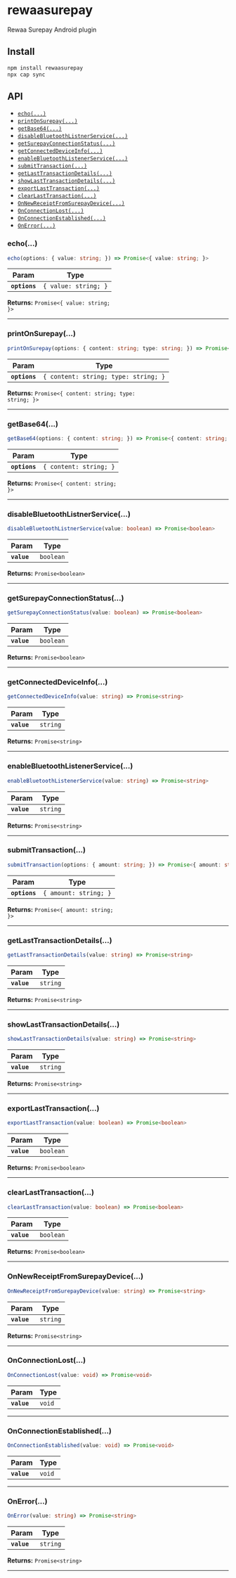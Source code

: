 # rewaasurepay

Rewaa Surepay Android plugin

## Install

```bash
npm install rewaasurepay
npx cap sync
```

## API

<docgen-index>

* [`echo(...)`](#echo)
* [`printOnSurepay(...)`](#printonsurepay)
* [`getBase64(...)`](#getbase64)
* [`disableBluetoothListnerService(...)`](#disablebluetoothlistnerservice)
* [`getSurepayConnectionStatus(...)`](#getsurepayconnectionstatus)
* [`getConnectedDeviceInfo(...)`](#getconnecteddeviceinfo)
* [`enableBluetoothListenerService(...)`](#enablebluetoothlistenerservice)
* [`submitTransaction(...)`](#submittransaction)
* [`getLastTransactionDetails(...)`](#getlasttransactiondetails)
* [`showLastTransactionDetails(...)`](#showlasttransactiondetails)
* [`exportLastTransaction(...)`](#exportlasttransaction)
* [`clearLastTransaction(...)`](#clearlasttransaction)
* [`OnNewReceiptFromSurepayDevice(...)`](#onnewreceiptfromsurepaydevice)
* [`OnConnectionLost(...)`](#onconnectionlost)
* [`OnConnectionEstablished(...)`](#onconnectionestablished)
* [`OnError(...)`](#onerror)

</docgen-index>

<docgen-api>
<!--Update the source file JSDoc comments and rerun docgen to update the docs below-->

### echo(...)

```typescript
echo(options: { value: string; }) => Promise<{ value: string; }>
```

| Param         | Type                            |
| ------------- | ------------------------------- |
| **`options`** | <code>{ value: string; }</code> |

**Returns:** <code>Promise&lt;{ value: string; }&gt;</code>

--------------------


### printOnSurepay(...)

```typescript
printOnSurepay(options: { content: string; type: string; }) => Promise<{ content: string; type: string; }>
```

| Param         | Type                                            |
| ------------- | ----------------------------------------------- |
| **`options`** | <code>{ content: string; type: string; }</code> |

**Returns:** <code>Promise&lt;{ content: string; type: string; }&gt;</code>

--------------------


### getBase64(...)

```typescript
getBase64(options: { content: string; }) => Promise<{ content: string; }>
```

| Param         | Type                              |
| ------------- | --------------------------------- |
| **`options`** | <code>{ content: string; }</code> |

**Returns:** <code>Promise&lt;{ content: string; }&gt;</code>

--------------------


### disableBluetoothListnerService(...)

```typescript
disableBluetoothListnerService(value: boolean) => Promise<boolean>
```

| Param       | Type                 |
| ----------- | -------------------- |
| **`value`** | <code>boolean</code> |

**Returns:** <code>Promise&lt;boolean&gt;</code>

--------------------


### getSurepayConnectionStatus(...)

```typescript
getSurepayConnectionStatus(value: boolean) => Promise<boolean>
```

| Param       | Type                 |
| ----------- | -------------------- |
| **`value`** | <code>boolean</code> |

**Returns:** <code>Promise&lt;boolean&gt;</code>

--------------------


### getConnectedDeviceInfo(...)

```typescript
getConnectedDeviceInfo(value: string) => Promise<string>
```

| Param       | Type                |
| ----------- | ------------------- |
| **`value`** | <code>string</code> |

**Returns:** <code>Promise&lt;string&gt;</code>

--------------------


### enableBluetoothListenerService(...)

```typescript
enableBluetoothListenerService(value: string) => Promise<string>
```

| Param       | Type                |
| ----------- | ------------------- |
| **`value`** | <code>string</code> |

**Returns:** <code>Promise&lt;string&gt;</code>

--------------------


### submitTransaction(...)

```typescript
submitTransaction(options: { amount: string; }) => Promise<{ amount: string; }>
```

| Param         | Type                             |
| ------------- | -------------------------------- |
| **`options`** | <code>{ amount: string; }</code> |

**Returns:** <code>Promise&lt;{ amount: string; }&gt;</code>

--------------------


### getLastTransactionDetails(...)

```typescript
getLastTransactionDetails(value: string) => Promise<string>
```

| Param       | Type                |
| ----------- | ------------------- |
| **`value`** | <code>string</code> |

**Returns:** <code>Promise&lt;string&gt;</code>

--------------------


### showLastTransactionDetails(...)

```typescript
showLastTransactionDetails(value: string) => Promise<string>
```

| Param       | Type                |
| ----------- | ------------------- |
| **`value`** | <code>string</code> |

**Returns:** <code>Promise&lt;string&gt;</code>

--------------------


### exportLastTransaction(...)

```typescript
exportLastTransaction(value: boolean) => Promise<boolean>
```

| Param       | Type                 |
| ----------- | -------------------- |
| **`value`** | <code>boolean</code> |

**Returns:** <code>Promise&lt;boolean&gt;</code>

--------------------


### clearLastTransaction(...)

```typescript
clearLastTransaction(value: boolean) => Promise<boolean>
```

| Param       | Type                 |
| ----------- | -------------------- |
| **`value`** | <code>boolean</code> |

**Returns:** <code>Promise&lt;boolean&gt;</code>

--------------------


### OnNewReceiptFromSurepayDevice(...)

```typescript
OnNewReceiptFromSurepayDevice(value: string) => Promise<string>
```

| Param       | Type                |
| ----------- | ------------------- |
| **`value`** | <code>string</code> |

**Returns:** <code>Promise&lt;string&gt;</code>

--------------------


### OnConnectionLost(...)

```typescript
OnConnectionLost(value: void) => Promise<void>
```

| Param       | Type              |
| ----------- | ----------------- |
| **`value`** | <code>void</code> |

--------------------


### OnConnectionEstablished(...)

```typescript
OnConnectionEstablished(value: void) => Promise<void>
```

| Param       | Type              |
| ----------- | ----------------- |
| **`value`** | <code>void</code> |

--------------------


### OnError(...)

```typescript
OnError(value: string) => Promise<string>
```

| Param       | Type                |
| ----------- | ------------------- |
| **`value`** | <code>string</code> |

**Returns:** <code>Promise&lt;string&gt;</code>

--------------------

</docgen-api>
